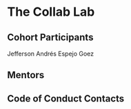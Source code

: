 # The Collab Lab

## Cohort Participants
Jefferson Andrés Espejo Goez
## Mentors

## Code of Conduct Contacts
